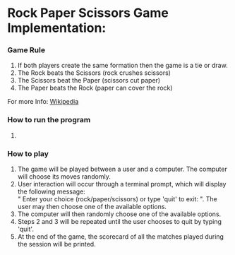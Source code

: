 # Rock Paper Scissors Game Implementation: 

### Game Rule
1. If both players create the same formation then the game is a tie or draw.
2. The Rock beats the Scissors  (rock crushes scissors)
3. The Scissors beat the Paper (scissors cut paper)
4. The Paper beats the Rock (paper can cover the rock)

For more Info: [Wikipedia](https://en.wikipedia.org/wiki/Rock_paper_scissors)


### How to run the program
1. 



### How to play
1. The game will be played between a user and a computer. The computer will choose its moves randomly.
2. User interaction will occur through a terminal prompt, which will display the following message: <br>
   " Enter your choice (rock/paper/scissors) or type 'quit' to exit: ". The user may then choose one of the available options.
3. The computer will then randomly choose one of the available options.
4. Steps 2 and 3 will be repeated until the user chooses to quit by typing 'quit'.
5. At the end of the game, the scorecard of all the matches played during the session will be printed.

